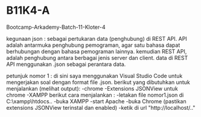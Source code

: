 # B11K4-A
Bootcamp-Arkademy-Batch-11-Kloter-4

kegunaan json : 
sebagai pertukaran data (penghubung) di REST API. 
API adalah antarmuka penghubung pemograman, agar satu bahasa dapat berhubungan dengan bahasa pemograman lainnya. 
kemudian REST API, adalah penghubung antara berbagai jenis server dan client. data di REST API menggunakan .json sebagai perantara data.

petunjuk nomor 1 : 
di sini saya menggunakan Visual Studio Code untuk mengerjakan soal dengan format file .json. 
berikut yang dibutuhkan untuk menjalankan (melihat output): 
-chrome 
-Extensions JSONView untuk chrome 
-XAMPP 
berikut cara menjalankan : 
-letakan file nomor1.json di C:\xampp\htdocs.. 
-buka XAMPP 
-start Apache 
-buka Chrome (pastikan extensions JSONView terinstal dan enabled) 
-ketik di url "http://localhost/.."
